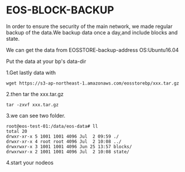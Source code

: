 # EOS-BLOCK-BACKUP


In order to ensure the security of the main network, we made regular backup of the data.We backup data once a day,and include blocks and state.

We can get the data from EOSSTORE-backup-address OS:Ubuntu16.04

Put the data at your bp's data-dir

1.Get lastly data with

    wget https://s3-ap-northeast-1.amazonaws.com/eosstorebp/xxx.tar.gz

2.then tar the xxx.tar.gz
    
    tar -zxvf xxx.tar.gz

3.we can see two folder.

    root@eos-test-01:/data/eos-data# ll
    total 20
    drwxr-xr-x 5 1001 1001 4096 Jul  2 09:59 ./
    drwxr-xr-x 4 root root 4096 Jul  2 10:08 ../
    drwxrwxr-x 3 1001 1001 4096 Jun 25 13:57 blocks/
    drwxrwxr-x 2 1001 1001 4096 Jul  2 10:08 state/


4.start your nodeos